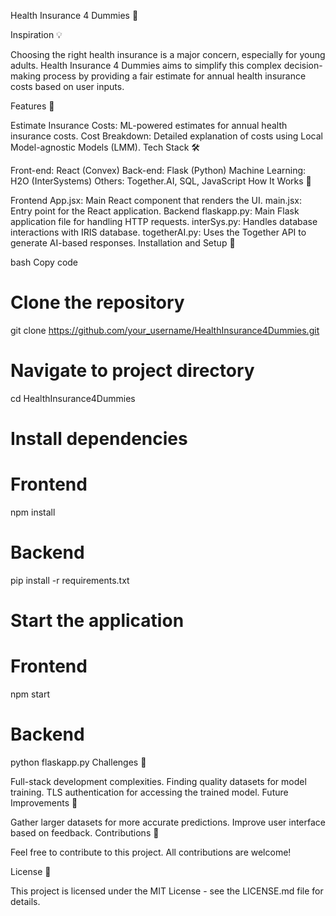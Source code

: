 Health Insurance 4 Dummies 🏥

Inspiration 💡

Choosing the right health insurance is a major concern, especially for young adults. Health Insurance 4 Dummies aims to simplify this complex decision-making process by providing a fair estimate for annual health insurance costs based on user inputs.

Features 🌟

Estimate Insurance Costs: ML-powered estimates for annual health insurance costs.
Cost Breakdown: Detailed explanation of costs using Local Model-agnostic Models (LMM).
Tech Stack 🛠

Front-end: React (Convex)
Back-end: Flask (Python)
Machine Learning: H2O (InterSystems)
Others: Together.AI, SQL, JavaScript
How It Works 👷

Frontend
App.jsx: Main React component that renders the UI.
main.jsx: Entry point for the React application.
Backend
flaskapp.py: Main Flask application file for handling HTTP requests.
interSys.py: Handles database interactions with IRIS database.
togetherAI.py: Uses the Together API to generate AI-based responses.
Installation and Setup 🚀

bash
Copy code
# Clone the repository
git clone https://github.com/your_username/HealthInsurance4Dummies.git

# Navigate to project directory
cd HealthInsurance4Dummies

# Install dependencies
# Frontend
npm install

# Backend
pip install -r requirements.txt

# Start the application
# Frontend
npm start

# Backend
python flaskapp.py
Challenges 🧩

Full-stack development complexities.
Finding quality datasets for model training.
TLS authentication for accessing the trained model.
Future Improvements 🌈

Gather larger datasets for more accurate predictions.
Improve user interface based on feedback.
Contributions 👥

Feel free to contribute to this project. All contributions are welcome!

License 📜

This project is licensed under the MIT License - see the LICENSE.md file for details.

